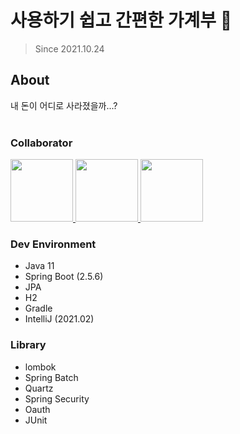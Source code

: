 # 사용하기 쉽고 간편한 가계부 💸
> Since 2021.10.24

## About
내 돈이 어디로 사라졌을까...?
<br/><br/>

### Collaborator
<p>
<a href="https://github.com/sooomni" title="Soomin">
  <img src="https://github.com/sooomni.png" width="100">
</a>
<a href="https://github.com/charmdong" title="Donggun">
  <img src="https://github.com/charmdong.png" width="100">
</a>
<a href="https://github.com/machine-geon" title="Mingeon">
  <img src="https://github.com/machine-geon.png" width="100">
</a>
</p>

### Dev Environment
- Java 11
- Spring Boot (2.5.6)
- JPA
- H2
- Gradle
- IntelliJ (2021.02)

### Library
- lombok
- Spring Batch
- Quartz
- Spring Security
- Oauth
- JUnit
